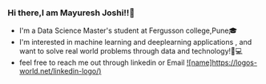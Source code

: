### Hi there,I am Mayuresh Joshi!!👋 



- I'm a Data Science Master's student at Fergusson college,Pune🎓
- I'm interested in machine learning and deeplearning applications , and want to solve real world problems through data and technology!🤖💻
- feel free to reach me out through linkedin or Email
[![name]https://logos-world.net/linkedin-logo/)](https://www.linkedin.com/in/mayuresh-joshi-723582203/)


